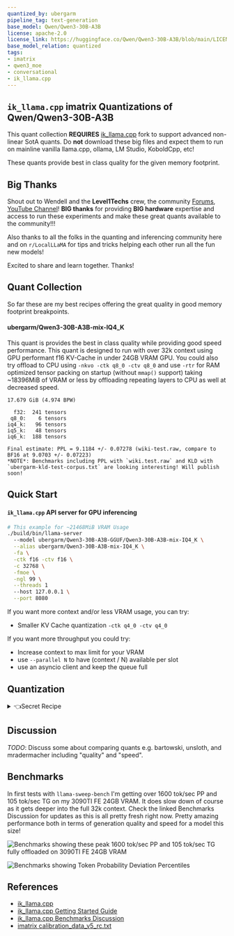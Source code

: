 ```yaml
---
quantized_by: ubergarm
pipeline_tag: text-generation
base_model: Qwen/Qwen3-30B-A3B
license: apache-2.0
license_link: https://huggingface.co/Qwen/Qwen3-30B-A3B/blob/main/LICENSE
base_model_relation: quantized
tags:
- imatrix
- qwen3_moe
- conversational
- ik_llama.cpp
---
```


## `ik_llama.cpp` imatrix Quantizations of Qwen/Qwen3-30B-A3B

This quant collection **REQUIRES** [ik_llama.cpp](https://github.com/ikawrakow/ik_llama.cpp/) fork to support advanced non-linear SotA quants. Do **not** download these big files and expect them to run on mainline vanilla llama.cpp, ollama, LM Studio, KoboldCpp, etc!

These quants provide best in class quality for the given memory footprint.

## Big Thanks
Shout out to Wendell and the **Level1Techs** crew, the community [Forums](https://forum.level1techs.com/t/deepseek-deep-dive-r1-at-home/225826), [YouTube Channel](https://www.youtube.com/@Level1Techs)!  **BIG thanks** for providing **BIG hardware** expertise and access to run these experiments and make these great quants available to the community!!!

Also thanks to all the folks in the quanting and inferencing community here and on `r/LocalLLaMA` for tips and tricks helping each other run all the fun new models!

Excited to share and learn together. Thanks!

## Quant Collection
So far these are my best recipes offering the great quality in good memory footprint breakpoints.

#### ubergarm/Qwen3-30B-A3B-mix-IQ4_K
This quant is provides the best in class quality while providing good speed performance. This quant is designed to run with over 32k context using GPU performant f16 KV-Cache in under 24GB VRAM GPU.  You could also try offload to CPU using `-nkvo -ctk q8_0 -ctv q8_0` and use `-rtr` for RAM optimized tensor packing on startup (without `mmap()` support) taking ~18396MiB of VRAM or less by offloading repeating layers to CPU as well at decreased speed.

```
17.679 GiB (4.974 BPW)

  f32:  241 tensors
 q8_0:    6 tensors
iq4_k:   96 tensors
iq5_k:   48 tensors
iq6_k:  188 tensors

Final estimate: PPL = 9.1184 +/- 0.07278 (wiki-test.raw, compare to BF16 at 9.0703 +/- 0.07223)
*NOTE*: Benchmarks including PPL with `wiki.test.raw` and KLD with `ubergarm-kld-test-corpus.txt` are looking interesting! Will publish soon!
```

## Quick Start
#### `ik_llama.cpp` API server for GPU inferencing
```bash
# This example for ~21468MiB VRAM Usage
./build/bin/llama-server
  --model ubergarm/Qwen3-30B-A3B-GGUF/Qwen3-30B-A3B-mix-IQ4_K \
  --alias ubergarm/Qwen3-30B-A3B-mix-IQ4_K \
  -fa \
  -ctk f16 -ctv f16 \
  -c 32768 \
  -fmoe \
  -ngl 99 \
  --threads 1
  --host 127.0.0.1 \
  --port 8080
```

If you want more context and/or less VRAM usage, you can try:
* Smaller KV Cache quantization `-ctk q4_0 -ctv q4_0`

If you want more throughput you could try:
* Increase context to max limit for your VRAM
* use `--parallel N` to have (context / N) available per slot
* use an asyncio client and keep the queue full

## Quantization
<details>

<summary>👈Secret Recipe</summary>

```bash
#!/usr/bin/env bash

custom="
# Attention (give Layer 0 a little extra as it scores lowest on cosine-similarity score)
blk\.0\.attn_k.*=q8_0
blk\.0\.attn_q.*=q8_0
blk\.0\.attn_v.*=q8_0
blk\.0\.attn_output.*=q8_0

blk\..*\.attn_k.*=iq6_k
blk\..*\.attn_q.*=iq6_k
blk\..*\.attn_v.*=iq6_k
blk\..*\.attn_output.*=iq6_k

# Token Embedding (put these second so attn_output regex doesn catch too early)
token_embd\.weight=q8_0
output\.weight=q8_0

# Experts
blk\..*\.ffn_down_exps\.weight=iq5_k
blk\..*\.ffn_(gate|up)_exps\.weight=iq4_k
"

custom=$(
  echo "$custom" | grep -v '^#' | \
  sed -Ez 's:\n+:,:g;s:,$::;s:^,::'
)

./build/bin/llama-quantize \
    --custom-q "$custom" \
    --imatrix /mnt/raid/models/ubergarm/Qwen3-30B-A3B-GGUF/imatrix-Qwen3-30B-A3B.dat \
    /mnt/raid/models/Qwen/Qwen3-30B-A3B/Qwen3-30B-A3B-BF16-00001-of-00002.gguf \
    /mnt/raid/models/ubergarm/Qwen3-30B-A3B-GGUF/Qwen3-30B-A3B-mix-IQ4_K.gguf \
    IQ4_K \
    24
```

</details>

## Discussion
*TODO*: Discuss some about comparing quants e.g. bartowski, unsloth, and mradermacher including "quality" and "speed".

## Benchmarks
In first tests with `llama-sweep-bench` I'm getting over 1600 tok/sec PP and 105 tok/sec TG on my 3090TI FE 24GB VRAM. It does slow down of course as it gets deeper into the full 32k context. Check the linked Benchmarks Discussion for updates as this is all pretty fresh right now. Pretty amazing performance both in terms of generation quality and speed for a model this size!

![Benchmarks showing these peak 1600 tok/sec PP and 105 tok/sec TG fully offloaded on 3090TI FE 24GB VRAM](images/benchmarks-01.png "Benchmarks showing these peak 1600 tok/sec PP and 105 tok/sec TG fully offloaded on 3090TI FE 24GB VRAM")

![Benchmarks showing Token Probability Deviation Percentiles](images/qwen3-30b-fig-09.png "Benchmarks showing Token Probability Deviation Percentiles")

## References
* [ik_llama.cpp](https://github.com/ikawrakow/ik_llama.cpp/)
* [ik_llama.cpp Getting Started Guide](https://github.com/ikawrakow/ik_llama.cpp/discussions/258)
* [ik_llama.cpp Benchmarks Discussion](https://github.com/ikawrakow/ik_llama.cpp/discussions/357)
* [imatrix calibration_data_v5_rc.txt](https://gist.github.com/tristandruyen/9e207a95c7d75ddf37525d353e00659c#file-calibration_data_v5_rc-txt)
